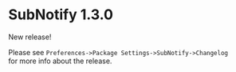 # SubNotify 1.3.0

New release!

Please see `Preferences->Package Settings->SubNotify->Changelog`  
for more info about the release.
